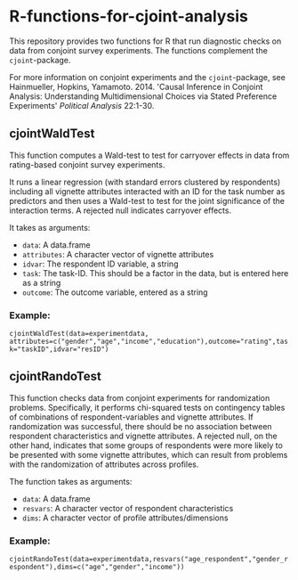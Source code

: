 # R-functions-for-cjoint-analysis

This repository provides two functions for R that run diagnostic checks on data from conjoint survey experiments. The functions complement the `cjoint`-package.

For more information on conjoint experiments and the `cjoint`-package, see Hainmueller, Hopkins, Yamamoto. 2014. 'Causal Inference in Conjoint Analysis: Understanding Multidimensional Choices via Stated Preference Experiments' *Political Analysis* 22:1-30.

## cjointWaldTest

This function computes a Wald-test to test for carryover effects in data from rating-based conjoint survey experiments.

It runs a linear regression (with standard errors clustered by respondents) including all vignette attributes interacted with an ID for the task number as predictors and then uses a Wald-test to test for the joint significance of the interaction terms. A rejected null indicates carryover effects.

It takes as arguments:
* `data`: A data.frame
* `attributes`: A character vector of vignette attributes
* `idvar`: The respondent ID variable, a string
* `task`: The task-ID. This should be a factor in the data, but is entered here as a string
* `outcome`: The outcome variable, entered as a string

### Example:
`cjointWaldTest(data=experimentdata, attributes=c("gender","age","income","education"),outcome="rating",task="taskID",idvar="resID")`

## cjointRandoTest

This function checks data from conjoint experiments for randomization problems. Specifically, it performs chi-squared tests on contingency tables of combinations of respondent-variables and vignette attributes. If randomization was successful, there should be no association between respondent characteristics and vignette attributes. A rejected null, on the other hand, indicates that some groups of respondents were more likely to be presented with some vignette attributes, which can result from problems with the randomization of attributes across profiles.

The function takes as arguments:
* `data`: A data.frame
* `resvars`: A character vector of respondent characteristics
* `dims`: A character vector of profile attributes/dimensions

### Example:
`cjointRandoTest(data=experimentdata,resvars("age_respondent","gender_respondent"),dims=c("age","gender","income"))`

